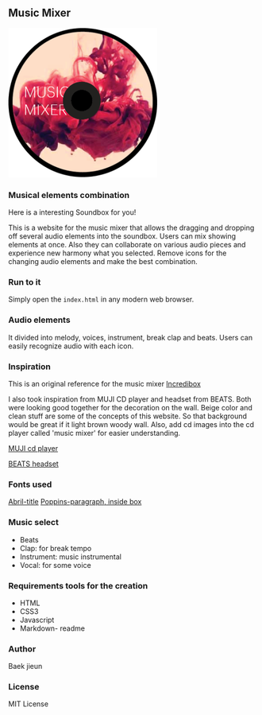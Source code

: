 ## Music Mixer

<img src="images/main_cd.png" alt="main image" width="300px">

### Musical elements combination 

Here is a interesting Soundbox for you!

This is a website for the music mixer that allows the dragging and dropping off several audio elements into the soundbox. Users can mix showing elements at once. Also they can collaborate on various audio pieces and experience new harmony what you selected.
Remove icons for the changing audio elements and make the best combination.

### Run to it

Simply open the `index.html` in any modern web browser.

### Audio elements

It divided into melody, voices, instrument, break clap and beats.
Users can easily recognize audio with each icon.

### Inspiration

This is an original reference for the music mixer [Incredibox](https://www.incredibox.com/demo/ "incredibox.com")

I also took inspiration from MUJI CD player and headset from BEATS. Both were looking good together for the decoration on the wall. Beige color and clean stuff are some of the concepts of this website. So that background would be great if it light brown woody wall. Also, add cd images into the cd player called 'music mixer' for easier understanding. 

[MUJI cd player](https://www.pinterest.co.kr/yedanisanchez1/muji-cd-player/)

[BEATS headset](https://www.pinterest.co.kr/search/pins/?q=beats%20headset%20beige&rs=typed&term_meta[]=beats%7Ctyped&term_meta[]=headset%7Ctyped&term_meta[]=beige%7Ctyped)

### Fonts used

[Abril-title](https://fonts.google.com/specimen/Abril+Fatface?query=Abril&preview.text_type=custom)
[Poppins-paragraph, inside box](https://fonts.google.com/specimen/Poppins?query=poppin&preview.text_type=custom&selection.family=Abril+Fatface|Poppins:wght@300)

### Music select

- Beats
- Clap: for break tempo 
- Instrument: music instrumental 
- Vocal: for some voice

### Requirements tools for the creation

- HTML
- CSS3
- Javascript
- Markdown- readme

### Author

Baek jieun

### License

MIT License

